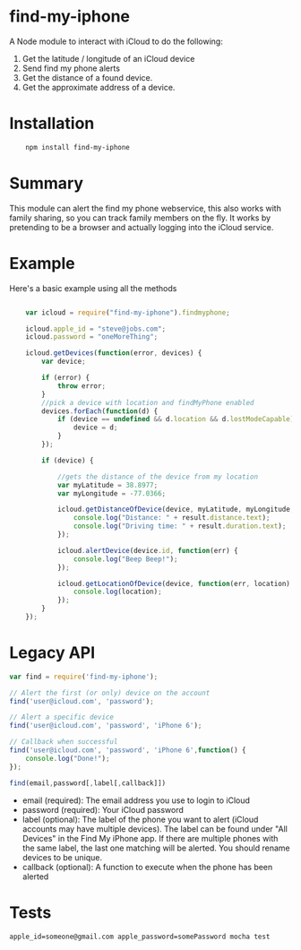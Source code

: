 # find-my-iphone

A Node module to interact with iCloud to do the following:

1. Get the latitude / longitude of an iCloud device
2. Send find my phone alerts
3. Get the distance of a found device.
4. Get the approximate address of a device.


# Installation

```bash
	npm install find-my-iphone
```

# Summary

This module can alert the find my phone webservice, this also works with family sharing, so you can track family members on the fly. It works by pretending to be a browser and actually logging into the iCloud service.

# Example

Here's a basic example using all the methods

```javascript

	var icloud = require("find-my-iphone").findmyphone;

	icloud.apple_id = "steve@jobs.com";
	icloud.password = "oneMoreThing"; 

	icloud.getDevices(function(error, devices) {
		var device;

		if (error) {
			throw error;
		}
		//pick a device with location and findMyPhone enabled
		devices.forEach(function(d) {
			if (device == undefined && d.location && d.lostModeCapable) {
				device = d;
			}
		});

		if (device) {

			//gets the distance of the device from my location
			var myLatitude = 38.8977;
			var myLongitude = -77.0366;

			icloud.getDistanceOfDevice(device, myLatitude, myLongitude, function(err, result) {
				console.log("Distance: " + result.distance.text);
				console.log("Driving time: " + result.duration.text);
			});

			icloud.alertDevice(device.id, function(err) {
				console.log("Beep Beep!");
			});

			icloud.getLocationOfDevice(device, function(err, location) {
				console.log(location);
			});
		}
	});

```

# Legacy API

```javascript
var find = require('find-my-iphone');

// Alert the first (or only) device on the account
find('user@icloud.com', 'password');

// Alert a specific device
find('user@icloud.com', 'password', 'iPhone 6');

// Callback when successful
find('user@icloud.com', 'password', 'iPhone 6',function() {
	console.log("Done!");
});
```
```javascript
find(email,password[,label[,callback]])
```


 * email (required): The email address you use to login to iCloud
 * password (required): Your iCloud password
 * label (optional): The label of the phone you want to alert (iCloud accounts may have multiple devices). The label can be found under "All Devices" in the Find My iPhone app. If there are multiple phones with the same label, the last one matching will be alerted. You should rename devices to be unique.
 * callback (optional): A function to execute when the phone has been alerted
 
# Tests

`apple_id=someone@gmail.com apple_password=somePassword mocha test`



 
